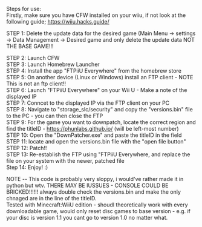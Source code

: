 Steps for use:  
Firstly, make sure you have CFW installed on your wiiu, if not look at the following guide; https://wiiu.hacks.guide/  

STEP 1: Delete the update data for the desired game (Main Menu -> settings -> Data Management -> Desired game and only delete the update data NOT THE BASE GAME!!!

STEP 2: Launch CFW  
STEP 3: Launch Homebrew Launcher  
STEP 4: Install the app "FTPiiU Everywhere" from the homebrew store  
STEP 5: On another device (Linux or Windows) install an FTP client - NOTE This is not an ftp client!!  
STEP 6: Launch "FTPiiU Everywhere" on your Wii U - Make a note of the displayed IP  
STEP 7: Conncet to the displayed IP via the FTP client on your PC  
STEP 8: Navigate to "storage_slc/security" and copy the "versions.bin" file to the PC - you can then close the FTP  
STEP 9: For the game you want to downpatch, locate the correct region and find the titleID - https://phunlabs.github.io/ (will be left-most number)  
STEP 10: Open the "DownPatcher.exe" and paste the titleID in the field  
STEP 11: locate and open the versions.bin file with the "open file button"  
STEP 12: Patch!!  
STEP 13: Re-establish the FTP using "FTPiiU Everywhere, and replace the file on your system with the newer, patched file  
Step 14: Enjoy! :)  

  
NOTE -- This code is probably very sloppy, i would've rather made it in python but wtv. THERE MAY BE IUSSUES - CONSOLE COULD BE BRICKED!!!!!! always double check the versions.bin and make the only chnaged are in the line of the titleID.  
Tested with Minecraft:WiiU edition - shoudl theoretically work with every downloadable game, would only reset disc games to base version - e.g. if your disc is version 1.1 you cant go to version 1.0 no matter what.
